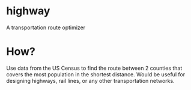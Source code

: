 # highway
A transportation route optimizer

# How?
Use data from the US Census to find the route between 2 counties that covers the most population in the shortest distance. Would be useful for designing highways, rail lines, or any other transportation networks.
